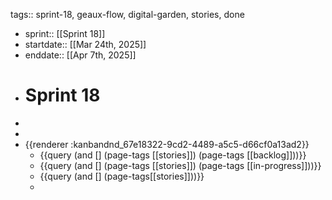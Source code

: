 tags:: sprint-18, geaux-flow, digital-garden, stories, done

- sprint:: [[Sprint 18]]
- startdate::   [[Mar 24th, 2025]]
- enddate::  [[Apr 7th, 2025]]
- # Sprint 18
-
-
- {{renderer :kanbandnd_67e18322-9cd2-4489-a5c5-d66cf0a13ad2}}
	- {{query (and [] (page-tags [[stories]]) (page-tags [[backlog]]))}}
	- {{query (and [] (page-tags [[stories]]) (page-tags [[in-progress]]))}}
	- {{query (and [] (page-tags[[stories]]))}}
	-